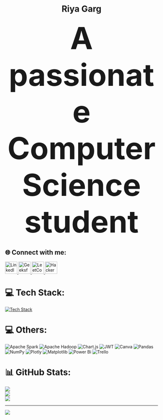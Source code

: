 <h1 align="center"><strong>Riya Garg</strong></h1>

<p align="center">
  <strong>
    <span style="font-size: 100px;">
      A passionate Computer Science student
    </span>
  </strong>
</p>



## 🌐 Connect with me:

<p align="left">
  <a href="https://www.linkedin.com/in/riya-garg11/" target="_blank">
    <img src="https://cdn.jsdelivr.net/gh/devicons/devicon/icons/linkedin/linkedin-original.svg" alt="LinkedIn" width="40" />
  </a>
  
  <a href="https://www.geeksforgeeks.org/user/riyagarjnq0/" target="_blank">
    <img src="https://upload.wikimedia.org/wikipedia/commons/4/43/GeeksforGeeks.svg" alt="GeeksforGeeks" width="40" />
  </a>

  <a href="https://leetcode.com/u/riyagarg11/" target="_blank">
    <img src="https://upload.wikimedia.org/wikipedia/commons/1/19/LeetCode_logo_black.png" alt="LeetCode" width="40" />
  </a>

  <a href="https://www.hackerrank.com/profile/riyagarg0106" target="_blank">
    <img src="https://upload.wikimedia.org/wikipedia/commons/6/65/HackerRank_logo.png" alt="HackerRank" width="40" />
  </a>
</p>



# 💻 Tech Stack:
[![Tech Stack](https://skillicons.dev/icons?i=cpp,python,html,css,aws,gcp,bootstrap,django,express,fastapi,nodejs,react,mongodb,mysql,scikitlearn,git,github,postman&perline=10)](https://skillicons.dev)



# 💻 Others:

 ![Apache Spark](https://img.shields.io/badge/Apache%20Spark-FDEE21?style=for-the-badge&logo=apachespark&logoColor=black) ![Apache Hadoop](https://img.shields.io/badge/Apache%20Hadoop-66CCFF?style=for-the-badge&logo=apachehadoop&logoColor=black)  ![Chart.js](https://img.shields.io/badge/chart.js-F5788D.svg?style=for-the-badge&logo=chart.js&logoColor=white) ![JWT](https://img.shields.io/badge/JWT-black?style=for-the-badge&logo=JSON%20web%20tokens) ![Canva](https://img.shields.io/badge/Canva-%2300C4CC.svg?style=for-the-badge&logo=Canva&logoColor=white) ![Pandas](https://img.shields.io/badge/pandas-%23150458.svg?style=for-the-badge&logo=pandas&logoColor=white) ![NumPy](https://img.shields.io/badge/numpy-%23013243.svg?style=for-the-badge&logo=numpy&logoColor=white) ![Plotly](https://img.shields.io/badge/Plotly-%233F4F75.svg?style=for-the-badge&logo=plotly&logoColor=white) ![Matplotlib](https://img.shields.io/badge/Matplotlib-%23ffffff.svg?style=for-the-badge&logo=Matplotlib&logoColor=black)  ![Power Bi](https://img.shields.io/badge/power_bi-F2C811?style=for-the-badge&logo=powerbi&logoColor=black)  ![Trello](https://img.shields.io/badge/Trello-%23026AA7.svg?style=for-the-badge&logo=Trello&logoColor=white)
# 📊 GitHub Stats:
![](https://github-readme-stats.vercel.app/api?username=riyagarg11&theme=dark&hide_border=false&include_all_commits=false&count_private=false)<br/>
![](https://nirzak-streak-stats.vercel.app/?user=riyagarg11&theme=dark&hide_border=false)<br/>
![](https://github-readme-stats.vercel.app/api/top-langs/?username=riyagarg11&theme=dark&hide_border=false&include_all_commits=false&count_private=false&layout=compact)

---
[![](https://visitcount.itsvg.in/api?id=riyagarg11&icon=0&color=0)](https://visitcount.itsvg.in)

<!-- Proudly created with GPRM ( https://gprm.itsvg.in ) -->

<!--
**riyagarg11/riyagarg11** is a ✨ _special_ ✨ repository because its `README.md` (this file) appears on your GitHub profile.

Here are some ideas to get you started:

- 🔭 I’m currently working on ...
- 🌱 I’m currently learning ...
- 👯 I’m looking to collaborate on ...
- 🤔 I’m looking for help with ...
- 💬 Ask me about ...
- 📫 How to reach me: ...
- 😄 Pronouns: ...
- ⚡ Fun fact: ...
-->
